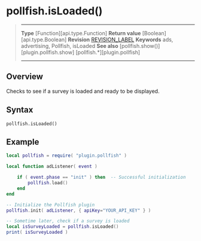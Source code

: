 # pollfish.isLoaded()

> --------------------- ------------------------------------------------------------------------------------------
> __Type__              [Function][api.type.Function]
> __Return value__      [Boolean][api.type.Boolean]
> __Revision__          [REVISION_LABEL](REVISION_URL)
> __Keywords__          ads, advertising, Pollfish, isLoaded
> __See also__          [pollfish.show()][plugin.pollfish.show]
>						[pollfish.*][plugin.pollfish]
> --------------------- ------------------------------------------------------------------------------------------


## Overview

Checks to see if a survey is loaded and ready to be displayed.


## Syntax

	pollfish.isLoaded()


## Example

``````lua
local pollfish = require( "plugin.pollfish" )

local function adListener( event )

	if ( event.phase == "init" ) then  -- Successful initialization
		pollfish.load()
    end
end

-- Initialize the Pollfish plugin
pollfish.init( adListener, { apiKey="YOUR_API_KEY" } )

-- Sometime later, check if a survey is loaded
local isSurveyLoaded = pollfish.isLoaded()
print( isSurveyLoaded )
``````
